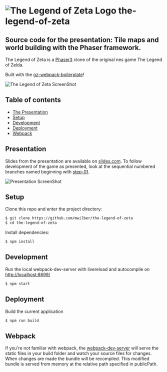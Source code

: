 # ![The Legend of Zeta Logo](https://www.greenzeta.com/wp-content/uploads/2020/03/TheLegendOfZeta-150x150.png) the-legend-of-zeta
## Source code for the presentation: Tile maps and world building with the Phaser framework.

The Legend of Zeta is a [Phaser3](http://phaser.io) clone of the original nes game The Legend of Zelda.

Built with the [gz-webpack-boilerplate](https://github.com/mwilber/gz-webpack-boilerplate)!

![The Legend of Zeta ScreenShot](https://www.greenzeta.com/wp-content/uploads/2020/04/22-speed-run.png)

## Table of contents
- [The Presentation](#presentation)
- [Setup](#setup)
- [Development](#development)
- [Deployment](#deployment)
- [Webpack](#webpack)

## Presentation

Slides from the presentation are available on [slides.com](https://slides.com/greenzeta/phaser-2#/). To follow development of the game as presented, look at the sequential numbered branches named beginning with [step-01](https://github.com/mwilber/the-legend-of-zeta/tree/step-01). 

![Presentation ScreenShot](https://www.greenzeta.com/wp-content/uploads/2020/05/Screen-Shot-2020-05-07-at-9.37.19-PM.png)

## Setup
Clone this repo and enter the project directory:
```sh
$ git clone https://github.com/mwilber/the-legend-of-zeta
$ cd the-legend-of-zeta
```
Install dependencies:
```sh
$ npm install
```

## Development
Run the local webpack-dev-server with livereload and autocompile on [http://localhost:8699/](http://localhost:8699/)
```sh
$ npm start
```
## Deployment
Build the current application
```sh
$ npm run build
```

## Webpack
If you're not familiar with webpack, the [webpack-dev-server](https://webpack.js.org/configuration/dev-server/) will serve the static files in your build folder and watch your source files for changes.
When changes are made the bundle will be recompiled. This modified bundle is served from memory at the relative path specified in publicPath.
